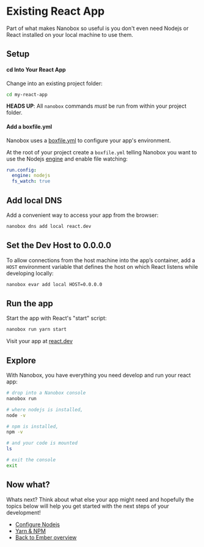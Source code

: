 # Existing React App
Part of what makes Nanobox so useful is you don't even need Nodejs or React installed on your local machine to use them.

## Setup

#### cd Into Your React App
Change into an existing project folder:

```bash
cd my-react-app
```

**HEADS UP**: All `nanobox` commands *must* be run from within your project folder.

#### Add a boxfile.yml
Nanobox uses a <a href="https://docs.nanobox.io/boxfile/" target="\_blank">boxfile.yml</a> to configure your app's environment.

At the root of your project create a `boxfile.yml` telling Nanobox you want to use the Nodejs <a href="https://docs.nanobox.io/engines/" target="\_blank">engine</a> and enable file watching:

```yaml
run.config:
  engine: nodejs
  fs_watch: true
```

## Add local DNS
Add a convenient way to access your app from the browser:

```bash
nanobox dns add local react.dev
```

## Set the Dev Host to 0.0.0.0
To allow connections from the host machine into the app’s container, add a `HOST` environment variable that defines the host on which React listens while developing locally:

```bash
nanobox evar add local HOST=0.0.0.0
```

## Run the app
Start the app with React's "start" script:

```bash
nanobox run yarn start
```

Visit your app at <a href="http://react.dev" target="\_blank">react.dev</a>

## Explore
With Nanobox, you have everything you need develop and run your react app:

```bash
# drop into a Nanobox console
nanobox run

# where nodejs is installed,
node -v

# npm is installed,
npm -v

# and your code is mounted
ls

# exit the console
exit
```

## Now what?
Whats next? Think about what else your app might need and hopefully the topics below will help you get started with the next steps of your development!

* [Configure Nodejs](/javascript/react/configure-nodejs)
* [Yarn & NPM](/javascript/react/package-managers)
* [Back to Ember overview](/javascript/react)
